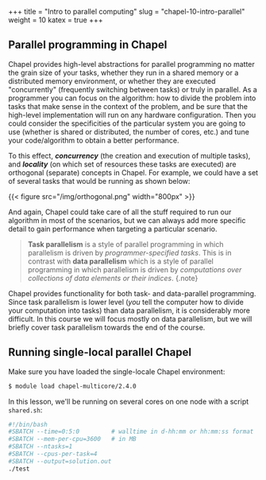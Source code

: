 +++
title = "Intro to parallel computing"
slug = "chapel-10-intro-parallel"
weight = 10
katex = true
+++

<!-- ## Quick review of the previous sessions -->

<!-- - we wrote the serial version of the 2D heat transfer solver in Chapel `baseSolver.chpl`: initial T=25, zero -->
<!--   boundary conditions on the left/upper sides, and linearly increasing temperature on the boundary for the -->
<!--   right/bottom sides; the temperature should converge to a steady state -->
<!-- - it optionally took the following `config` variables from the command line: _rows_, _cols_, _niter_, _iout_, -->
<!--   _jout_, _tolerance_, _nout_ -->
<!-- - we ran the benchmark solution to convergence after 7750 iterations -->

<!-- ```sh -->
<!-- $ ./baseSolver --rows=650 --iout=200 --niter=10_000 --tolerance=0.002 --nout=1000 -->
<!-- ``` -->

<!-- - we learned how to time individual sections of the code -->
<!-- - we saw that `--fast` flag sped up calculation by ~100X -->

## Parallel programming in Chapel

Chapel provides high-level abstractions for parallel programming no matter the grain size of your tasks,
whether they run in a shared memory or a distributed memory environment, or whether they are executed
"concurrently" (frequently switching between tasks) or truly in parallel. As a programmer you can focus
on the algorithm: how to divide the problem into tasks that make sense in the context of the problem, and
be sure that the high-level implementation will run on any hardware configuration. Then you could
consider the specificities of the particular system you are going to use (whether is shared or
distributed, the number of cores, etc.) and tune your code/algorithm to obtain a better performance.

To this effect, **_concurrency_** (the creation and execution of multiple tasks), and **_locality_** (on which
set of resources these tasks are executed) are orthogonal (separate) concepts in Chapel. For example, we could
have a set of several tasks that would be running as shown below:

{{< figure src="/img/orthogonal.png" width="800px" >}}

<!-- ``` -->
<!-- a. concurrently by the same processor in a single compute node (**serial local** code), -->
<!-- b. in parallel by several processors in a single compute node (**parallel local** code), -->
<!-- c. in parallel by several processors distributed in different compute nodes (**parallel distributed** -->
<!--    code), or -->
<!-- d. serially (one by one) by several processors distributed in different compute nodes (**serial -->
<!--    distributed** code -- yes, this is possible in Chapel) -->
<!-- ``` -->
<!-- Similarly, each of these tasks could be using variables located in: -->
<!-- ``` -->
<!-- a. the local memory on the compute node where it is running, or -->
<!-- b. on distributed memory located in other compute nodes. -->
<!-- ``` -->

And again, Chapel could take care of all the stuff required to run our algorithm in most of the
scenarios, but we can always add more specific detail to gain performance when targeting a particular
scenario.

> **Task parallelism** is a style of parallel programming in which parallelism is driven by
> *programmer-specified tasks*. This is in contrast with **data parallelism** which is a style of
> parallel programming in which parallelism is driven by *computations over collections of data elements
> or their indices*.
{.note}

Chapel provides functionality for both task- and data-parallel programming. Since task parallelism is lower
level (*you* tell the computer how to divide your computation into tasks) than data parallelism, it is
considerably more difficult. In this course we will focus mostly on data parallelism, but we will briefly
cover task parallelism towards the end of the course.







## Running single-local parallel Chapel

Make sure you have loaded the single-locale Chapel environment:

```sh
$ module load chapel-multicore/2.4.0
```

<!-- ```sh -->
<!-- source /project/def-sponsor00/shared/syncHPC/startSingleLocale.sh -->
<!-- ``` -->

In this lesson, we'll be running on several cores on one node with a script `shared.sh`:

```sh
#!/bin/bash
#SBATCH --time=0:5:0         # walltime in d-hh:mm or hh:mm:ss format
#SBATCH --mem-per-cpu=3600   # in MB
#SBATCH --ntasks=1
#SBATCH --cpus-per-task=4
#SBATCH --output=solution.out
./test
```
